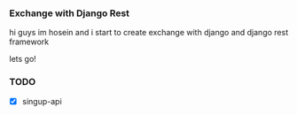 ### Exchange with Django Rest
hi guys im hosein and i start to create exchange with django and django rest framework

lets go!

### TODO
- [x] singup-api